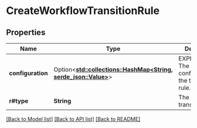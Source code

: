 # CreateWorkflowTransitionRule

## Properties

Name | Type | Description | Notes
------------ | ------------- | ------------- | -------------
**configuration** | Option<[**std::collections::HashMap<String, serde_json::Value>**](serde_json::Value.md)> | EXPERIMENTAL. The configuration of the transition rule. | [optional]
**r#type** | **String** | The type of the transition rule. | 

[[Back to Model list]](../README.md#documentation-for-models) [[Back to API list]](../README.md#documentation-for-api-endpoints) [[Back to README]](../README.md)


